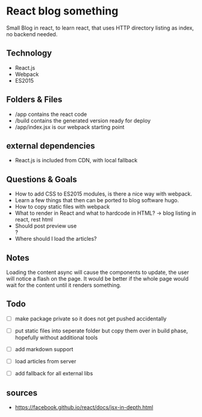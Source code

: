 # React blog something

Small Blog in react, to learn react, that uses HTTP directory listing as index, no backend needed.


## Technology
* React.js
* Webpack
* ES2015


## Folders & Files
* /app contains the react code
* /build contains the generated version ready for deploy
* /app/index.jsx is our webpack starting point

## external dependencies
* React.js is included from CDN, with local fallback

## Questions & Goals
* How to add CSS to ES2015 modules, is there a nice way with webpack.
* Learn a few things that then can be ported to blog software hugo.
* How to copy static files with webpack
* What to render in React and what to hardcode in HTML? -> blog listing in react, rest html
* Should post preview use <article>?
* Where should I load the articles?

## Notes
Loading the content async will cause the components to update, the user will notice a flash on the page. It would be better if the whole page would wait for the content until it renders something.

## Todo
- [ ] make package private so it does not get pushed accidentally
- [ ] put static files into seperate folder but copy them over in build phase, hopefully without additional tools
- [ ] add markdown support
- [ ] load articles from server
- [ ] add fallback for all external libs


## sources
* https://facebook.github.io/react/docs/jsx-in-depth.html
